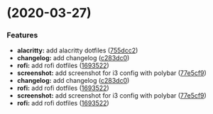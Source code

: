 #  (2020-03-27)


### Features

* **alacritty:** add alacritty dotfiles ([755dcc2](https://github.com/psykoterro/dotfiles/commit/755dcc2201d1b111a24c2f30c819f811ee421d80))
* **changelog:** add changelog ([c283dc0](https://github.com/psykoterro/dotfiles/commit/c283dc0a185ac3687660e1f0b681447d52910cb6))
* **rofi:** add rofi dotfiles ([1693522](https://github.com/psykoterro/dotfiles/commit/16935220711b99d114126319f3d746d4e0e43e10))
* **screenshot:** add screenshot for i3 config with polybar ([77e5cf9](https://github.com/psykoterro/dotfiles/commit/77e5cf99c9a80d72bdaa919f99c59619a26344c7))
* **changelog:** add changelog ([c283dc0](https://github.com/psykoterro/dotfiles/commit/c283dc0a185ac3687660e1f0b681447d52910cb6))
* **rofi:** add rofi dotfiles ([1693522](https://github.com/psykoterro/dotfiles/commit/16935220711b99d114126319f3d746d4e0e43e10))
* **screenshot:** add screenshot for i3 config with polybar ([77e5cf9](https://github.com/psykoterro/dotfiles/commit/77e5cf99c9a80d72bdaa919f99c59619a26344c7))
* **rofi:** add rofi dotfiles ([1693522](https://github.com/psykoterro/dotfiles/commit/16935220711b99d114126319f3d746d4e0e43e10))

